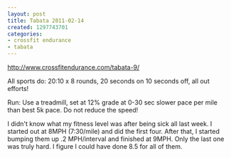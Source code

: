 ```yaml
---
layout: post
title: Tabata 2011-02-14
created: 1297743701
categories:
- crossfit endurance
- tabata
---
```

http://www.crossfitendurance.com/tabata-9/

All sports do: 20:10 x 8 rounds, 20 seconds on 10 seconds off, all out efforts!

Run: Use a treadmill, set at 12% grade at 0-30 sec slower pace per mile than best 5k pace. Do not reduce the speed!

I didn't know what my fitness level was after being sick all last week.  I started out at 8MPH (7:30/mile) and did the first four.  After that, I started bumping them up .2 MPH/interval and finished at 9MPH.  Only the last one was truly hard.  I figure I could have done 8.5 for all of them.
